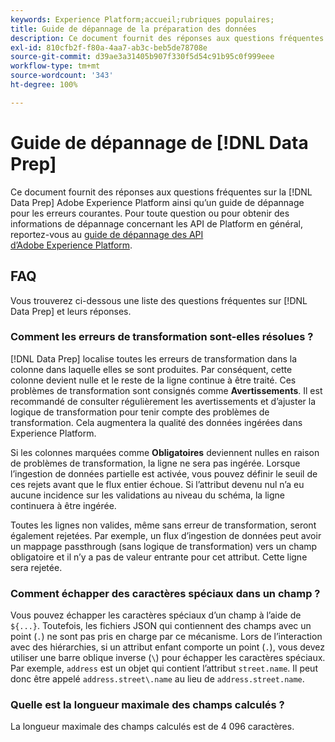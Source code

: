 ```yaml
---
keywords: Experience Platform;accueil;rubriques populaires;
title: Guide de dépannage de la préparation des données
description: Ce document fournit des réponses aux questions fréquentes sur la préparation des données Adobe Experience Platform.
exl-id: 810cfb2f-f80a-4aa7-ab3c-beb5de78708e
source-git-commit: d39ae3a31405b907f330f5d54c91b95c0f999eee
workflow-type: tm+mt
source-wordcount: '343'
ht-degree: 100%

---
```


# Guide de dépannage de [!DNL Data Prep]

Ce document fournit des réponses aux questions fréquentes sur la [!DNL Data Prep] Adobe Experience Platform ainsi qu’un guide de dépannage pour les erreurs courantes. Pour toute question ou pour obtenir des informations de dépannage concernant les API de Platform en général, reportez-vous au [guide de dépannage des API d’Adobe Experience Platform](../landing/troubleshooting.md).

## FAQ

Vous trouverez ci-dessous une liste des questions fréquentes sur [!DNL Data Prep] et leurs réponses.

### Comment les erreurs de transformation sont-elles résolues ?

[!DNL Data Prep] localise toutes les erreurs de transformation dans la colonne dans laquelle elles se sont produites. Par conséquent, cette colonne devient nulle et le reste de la ligne continue à être traité. Ces problèmes de transformation sont consignés comme **Avertissements**. Il est recommandé de consulter régulièrement les avertissements et d’ajuster la logique de transformation pour tenir compte des problèmes de transformation. Cela augmentera la qualité des données ingérées dans Experience Platform.

Si les colonnes marquées comme **Obligatoires** deviennent nulles en raison de problèmes de transformation, la ligne ne sera pas ingérée. Lorsque l’ingestion de données partielle est activée, vous pouvez définir le seuil de ces rejets avant que le flux entier échoue. Si l’attribut devenu nul n’a eu aucune incidence sur les validations au niveau du schéma, la ligne continuera à être ingérée.

Toutes les lignes non valides, même sans erreur de transformation, seront également rejetées. Par exemple, un flux d’ingestion de données peut avoir un mappage passthrough (sans logique de transformation) vers un champ obligatoire et il n’y a pas de valeur entrante pour cet attribut. Cette ligne sera rejetée.

### Comment échapper des caractères spéciaux dans un champ ?

Vous pouvez échapper les caractères spéciaux d’un champ à l’aide de `${...}`. Toutefois, les fichiers JSON qui contiennent des champs avec un point (`.`) ne sont pas pris en charge par ce mécanisme. Lors de l’interaction avec des hiérarchies, si un attribut enfant comporte un point (`.`), vous devez utiliser une barre oblique inverse (`\`) pour échapper les caractères spéciaux. Par exemple, `address` est un objet qui contient l’attribut `street.name`. Il peut donc être appelé `address.street\.name` au lieu de `address.street.name`.

### Quelle est la longueur maximale des champs calculés ?

La longueur maximale des champs calculés est de 4 096 caractères.